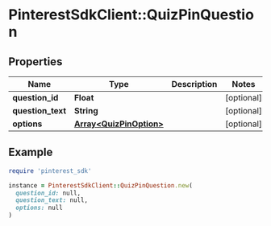 # PinterestSdkClient::QuizPinQuestion

## Properties

| Name | Type | Description | Notes |
| ---- | ---- | ----------- | ----- |
| **question_id** | **Float** |  | [optional] |
| **question_text** | **String** |  | [optional] |
| **options** | [**Array&lt;QuizPinOption&gt;**](QuizPinOption.md) |  | [optional] |

## Example

```ruby
require 'pinterest_sdk'

instance = PinterestSdkClient::QuizPinQuestion.new(
  question_id: null,
  question_text: null,
  options: null
)
```

